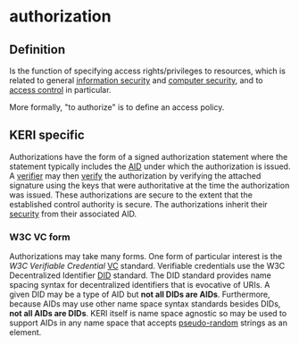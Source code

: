 # authorization
## Definition
Is the function of specifying access rights/privileges to resources, which is related to general [information security](https://en.wikipedia.org/wiki/Information_security) and [computer security](https://en.wikipedia.org/wiki/Computer_security), and to [access control](https://en.wikipedia.org/wiki/Access_control) in particular.

More formally, "to authorize" is to define an access policy.

## KERI specific
Authorizations have the form of a signed authorization statement where the statement typically includes the [AID](autonomic-identifier) under which the authorization is issued. A [verifier](verifier) may then [verify](verify) the authorization by verifying the attached signature using the keys that were authoritative at the time the authorization was issued. These authorizations are secure to the extent that the established control authority is secure. The authorizations inherit their [security](security) from their associated AID.

### W3C VC form
Authorizations may take many forms. One form of particular interest is the *W3C Verifiable Credential* [VC](VC) standard. Verifiable credentials use the W3C Decentralized Identifier [DID](DID) standard. The DID standard provides name spacing syntax for decentralized identifiers that is evocative of URIs. A given DID may be a type of AID but **not all DIDs are AIDs**. Furthermore, because AIDs may use other name space syntax standards besides DIDs, **not all AIDs are DIDs**. KERI itself is name space agnostic so may be used to support AIDs in any name space that accepts [pseudo-random](pseudo-random-number) strings as an element.
